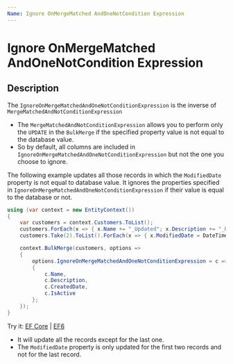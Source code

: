 ```yaml
---
Name: Ignore OnMergeMatched AndOneNotCondition Expression
---
```


# Ignore OnMergeMatched AndOneNotCondition Expression

## Description

The `IgnoreOnMergeMatchedAndOneNotConditionExpression` is the inverse of `MergeMatchedAndNotConditionExpression` 

 - The `MergeMatchedAndNotConditionExpression` allows you to perform only the `UPDATE` in the `BulkMerge` if the specified property value is not equal to the database value. 
 - So by default, all columns are included in `IgnoreOnMergeMatchedAndOneNotConditionExpression` but not the one you choose to ignore.

The following example updates all those records in which the `ModifiedDate` property is not equal to database value. It ignores the properties specified in `IgnoreOnMergeMatchedAndOneNotConditionExpression` if their value is equal to the database or not.

```csharp
using (var context = new EntityContext())
{
    var customers = context.Customers.ToList();
    customers.ForEach(x => { x.Name += "_Updated"; x.Description += "_Updated"; x.IsActive = false; });
    customers.Take(2).ToList().ForEach(x => { x.ModifiedDate = DateTime.Now; });

    context.BulkMerge(customers, options => 
    {
        options.IgnoreOnMergeMatchedAndOneNotConditionExpression = c => new 
        {
            c.Name, 
            c.Description, 
            c.CreatedDate, 
            c.IsActive 
        };
    });
}
```

Try it: [EF Core](https://dotnetfiddle.net/XqgHKo) | [EF6](https://dotnetfiddle.net/djAD9g)

 - It will update all the records except for the last one.
 - The `ModifiedDate` property is only updated for the first two records and not for the last record.
